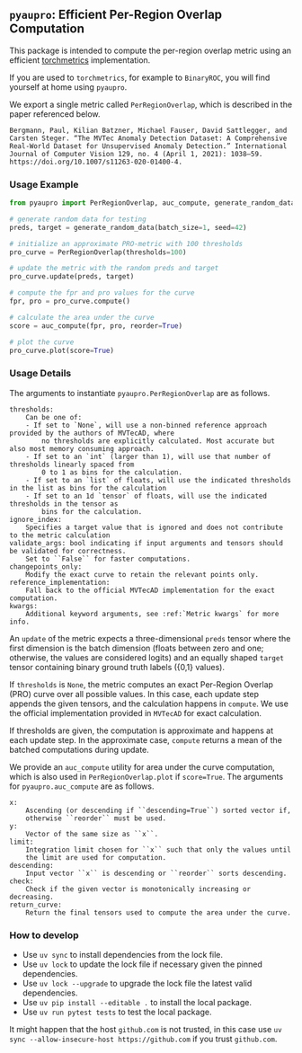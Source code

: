 ## ``pyaupro``: Efficient Per-Region Overlap Computation

This package is intended to compute the per-region overlap metric using an
efficient [torchmetrics](https://github.com/Lightning-AI/torchmetrics) implementation.

If you are used to ``torchmetrics``, for example to ``BinaryROC``, you will find
yourself at home using ``pyaupro``.

We export a single metric called ``PerRegionOverlap``, which is described in the paper
referenced below.

    Bergmann, Paul, Kilian Batzner, Michael Fauser, David Sattlegger, and Carsten Steger. “The MVTec Anomaly Detection Dataset: A Comprehensive Real-World Dataset for Unsupervised Anomaly Detection.” International Journal of Computer Vision 129, no. 4 (April 1, 2021): 1038–59. https://doi.org/10.1007/s11263-020-01400-4.

### Usage Example

```python
from pyaupro import PerRegionOverlap, auc_compute, generate_random_data

# generate random data for testing
preds, target = generate_random_data(batch_size=1, seed=42)

# initialize an approximate PRO-metric with 100 thresholds
pro_curve = PerRegionOverlap(thresholds=100)

# update the metric with the random preds and target
pro_curve.update(preds, target)

# compute the fpr and pro values for the curve
fpr, pro = pro_curve.compute()

# calculate the area under the curve
score = auc_compute(fpr, pro, reorder=True)

# plot the curve
pro_curve.plot(score=True)
```

### Usage Details

The arguments to instantiate ``pyaupro.PerRegionOverlap`` are as follows.

```
thresholds:
    Can be one of:
    - If set to `None`, will use a non-binned reference approach provided by the authors of MVTecAD, where
        no thresholds are explicitly calculated. Most accurate but also most memory consuming approach.
    - If set to an `int` (larger than 1), will use that number of thresholds linearly spaced from
        0 to 1 as bins for the calculation.
    - If set to an `list` of floats, will use the indicated thresholds in the list as bins for the calculation
    - If set to an 1d `tensor` of floats, will use the indicated thresholds in the tensor as
        bins for the calculation.
ignore_index:
    Specifies a target value that is ignored and does not contribute to the metric calculation
validate_args: bool indicating if input arguments and tensors should be validated for correctness.
    Set to ``False`` for faster computations.
changepoints_only:
    Modify the exact curve to retain the relevant points only.
reference_implementation:
    Fall back to the official MVTecAD implementation for the exact computation.
kwargs:
    Additional keyword arguments, see :ref:`Metric kwargs` for more info.
```

An ``update`` of the metric expects a three-dimensional ``preds`` tensor where the first dimension is the batch dimension (floats between zero and one; otherwise, the values are considered logits) and an equally shaped ``target`` tensor containing binary ground truth labels ({0,1} values).

If ``thresholds`` is ``None``, the metric computes an exact Per-Region Overlap (PRO) curve over all possible values. In this case, each update step appends the given tensors, and the calculation happens in ``compute``. We use the official implementation provided in ``MVTecAD`` for exact calculation.

If thresholds are given, the computation is approximate and happens at each update step. In the approximate case, ``compute`` returns a mean of the batched computations during update.

We provide an ``auc_compute`` utility for area under the curve computation, which is also used
in ``PerRegionOverlap.plot`` if ``score=True``. The arguments for ``pyaupro.auc_compute`` are as follows.

```
x:
    Ascending (or descending if ``descending=True``) sorted vector if, 
    otherwise ``reorder`` must be used.
y:
    Vector of the same size as ``x``.
limit:
    Integration limit chosen for ``x`` such that only the values until
    the limit are used for computation.
descending:
    Input vector ``x`` is descending or ``reorder`` sorts descending.
check:
    Check if the given vector is monotonically increasing or decreasing.
return_curve:
    Return the final tensors used to compute the area under the curve.
```

### How to develop

- Use ``uv sync`` to install dependencies from the lock file.
- Use ``uv lock`` to update the lock file if necessary given the pinned dependencies.
- Use ``uv lock --upgrade`` to upgrade the lock file the latest valid dependencies.
- Use ``uv pip install --editable .`` to install the local package.
- Use ``uv run pytest tests`` to test the local package.

It might happen that the host ``github.com`` is not trusted, in this case use ``uv sync --allow-insecure-host https://github.com`` if you trust ``github.com``.
